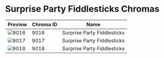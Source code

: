 # Surprise Party Fiddlesticks Chromas

| Preview | Chroma ID | Name |
|---------|-----------|------|
| ![9016](https://raw.communitydragon.org/latest/plugins/rcp-be-lol-game-data/global/default/v1/champion-chroma-images/9/9016.png) | 9016 | Surprise Party Fiddlesticks |
| ![9017](https://raw.communitydragon.org/latest/plugins/rcp-be-lol-game-data/global/default/v1/champion-chroma-images/9/9017.png) | 9017 | Surprise Party Fiddlesticks |
| ![9018](https://raw.communitydragon.org/latest/plugins/rcp-be-lol-game-data/global/default/v1/champion-chroma-images/9/9018.png) | 9018 | Surprise Party Fiddlesticks |